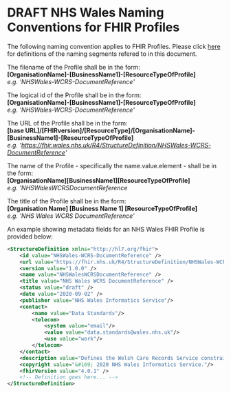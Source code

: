 # DRAFT NHS Wales Naming Conventions for FHIR Profiles

The following naming convention applies to FHIR Profiles. Please click [here](FHIR-NamingConventions.md) for definitions of the naming segments refered to in this document.

The filename of the Profile shall be in the form:  
**[OrganisationName]-[BusinessName1]-[ResourceTypeOfProfile]**  
*e.g. 'NHSWales-WCRS-DocumentReference'*

The logical id of the Profile shall be in the form:  
**[OrganisationName]-[BusinessName1]-[ResourceTypeOfProfile]**  
*e.g. 'NHSWales-WCRS-DocumentReference'*

The URL of the Profile shall be in the form:  
**[base URL]/[FHIRversion]/[ResourceType]/[OrganisationName]-[BusinessName1]-[ResourceTypeOfProfile]**  
*e.g. 'https://fhir.wales.nhs.uk/R4/StructureDefinition/NHSWales-WCRS-DocumentReference'*

The name of the Profile - specifically the name.value.element - shall be in the form:  
**[OrganisationName][BusinessName1][ResourceTypeOfProfile]**   
*e.g. 'NHSWalesWCRSDocumentReference*

The title of the Profile shall be in the form:  
**[Organisation Name] [Business Name 1] [ResourceTypeOfProfile]**   
*e.g. 'NHS Wales WCRS DocumentReference'*

An example showing metadata fields for an NHS Wales FHIR Profile is provided below:
```xml
<StructureDefinition xmlns="http://hl7.org/fhir">
    <id value="NHSWales-WCRS-DocumentReference" />
    <url value="https://fhir.nhs.uk/R4/StructureDefinition/NHSWales-WCRS-DocumentReference" />
    <version value="1.0.0" />
    <name value="NHSWalesWCRSDocumentReference" />
    <title value="NHS Wales WCRS DocumentReference" />
    <status value="draft" />
    <date value="2020-09-02" />
	<publisher value="NHS Wales Informatics Service"/>
	<contact>
		<name value="Data Standards"/>
		<telecom>
			<system value="email"/>
			<value value="data.standards@wales.nhs.uk"/>
			<use value="work"/>
		</telecom>
	</contact>
    <description value="Defines the Welsh Care Records Service constraints and extensions on the DocumentReference resource." />
    <copyright value="&#169; 2020 NHS Wales Informatics Service."/>
    <fhirVersion value="4.0.1" />
    <!-- Definition goes here... -->
</StructureDefinition>
```
